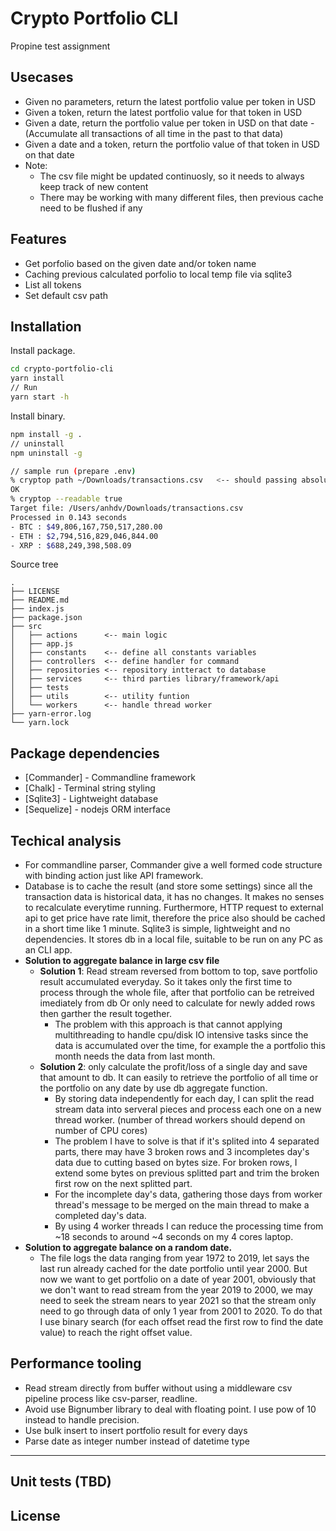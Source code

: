 # Crypto Portfolio CLI
Propine test assignment

## Usecases
- Given no parameters, return the latest portfolio value per token in USD
- Given a token, return the latest portfolio value for that token in USD
- Given a date, return the portfolio value per token in USD on that date - (Accumulate all transactions of all time in the past to that data)
- Given a date and a token, return the portfolio value of that token in USD on that date
- Note:
  - The csv file might be updated continuosly, so it needs to always keep track of new content
  - There may be working with many different files, then previous cache need to be flushed if any

## Features
- Get porfolio based on the given date and/or token name
- Caching previous calculated porfolio to local temp file via sqlite3
- List all tokens
- Set default csv path

## Installation
Install package.
```sh
cd crypto-portfolio-cli
yarn install
// Run
yarn start -h
```
Install  binary.
```sh
npm install -g .
// uninstall
npm uninstall -g

// sample run (prepare .env)
% cryptop path ~/Downloads/transactions.csv   <-- should passing absolute path
OK
% cryptop --readable true
Target file: /Users/anhdv/Downloads/transactions.csv
Processed in 0.143 seconds
- BTC : $49,806,167,750,517,280.00
- ETH : $2,794,516,829,046,844.00
- XRP : $688,249,398,508.09
```

Source tree
```text
.
├── LICENSE
├── README.md
├── index.js
├── package.json
├── src
│   ├── actions      <-- main logic
│   ├── app.js 
│   ├── constants    <-- define all constants variables
│   ├── controllers  <-- define handler for command
│   ├── repositories <-- repository intteract to database
│   ├── services     <-- third parties library/framework/api 
│   ├── tests
│   ├── utils        <-- utility funtion
│   └── workers      <-- handle thread worker
├── yarn-error.log
└── yarn.lock
```
## Package dependencies
- [Commander] - Commandline framework
- [Chalk] - Terminal string styling
- [Sqlite3] - Lightweight database
- [Sequelize] - nodejs ORM interface

## Techical analysis
- For commandline parser, Commander give a well formed code structure with binding action just like API framework.  
- Database is to cache the result (and store some settings) since all the transaction data is historical data, it has no changes. It makes no senses to recalculate everytime running. 
Furthermore, HTTP request to external api to get price have rate limit, therefore the price also should be cached in a short time like 1 minute.
Sqlite3 is simple, lightweight and no dependencies. It stores db in a local file, suitable to be run on any PC as an CLI app. 
- **Solution to aggregate balance in large csv file**
  - **Solution 1**: Read stream reversed from bottom to top, save portfolio result accumulated everyday. So it takes only the first time to process through the whole file, after that portfolio can be retreived imediately from db Or only need to calculate for newly added rows then garther the result together. 
    + The problem with this approach is that cannot applying multithreading to handle cpu/disk IO intensive tasks since the data is accumulated over the time, for example the a portfolio this month needs the data from last month. 
  - **Solution 2**: only calculate the profit/loss of a single day and save that amount to db. It can easily to retrieve the portfolio of all time or the portfolio on any date by use db aggregate function. 
    + By storing data independently for each day, I can split the read stream data into serveral pieces and process each one on a new thread worker. (number of thread workers should depend on number of CPU cores)
    + The problem I have to solve is that if it's splited into 4 separated parts, there may have 3 broken rows and 3 incompletes day's data due to cutting based on bytes size. For broken rows, I extend some bytes on previous splitted part and trim the broken first row on the next splitted part.
    + For the incomplete day's data, gathering those days from worker thread's message to be merged on the main thread to make a completed day's data. 
    + By using 4 worker threads I can reduce the processing time from ~18 seconds to around ~4 seconds on my 4 cores laptop.
- **Solution to aggregate balance on a random date.**
  - The file logs the data ranging from year 1972 to 2019, let says the last run already cached for the date portfolio until year 2000. But now we want to get portfolio on a date of year 2001, obviously that we don't want to read stream from the year 2019 to 2000, we may need to seek the stream nears to year 2021 so that the stream only need to go through data of only 1 year from 2001 to 2020. 
  To do that I use binary search (for each offset read the first row to find the date value) to reach the right offset value.

## Performance tooling
- Read stream directly from buffer without using a middleware csv pipeline process like csv-parser, readline.
- Avoid use Bignumber library to deal with floating point. I use pow of 10 instead to handle precision.
- Use bulk insert to insert portfolio result for every days
- Parse date as integer number instead of datetime type 
---
## Unit tests (TBD)
## License
